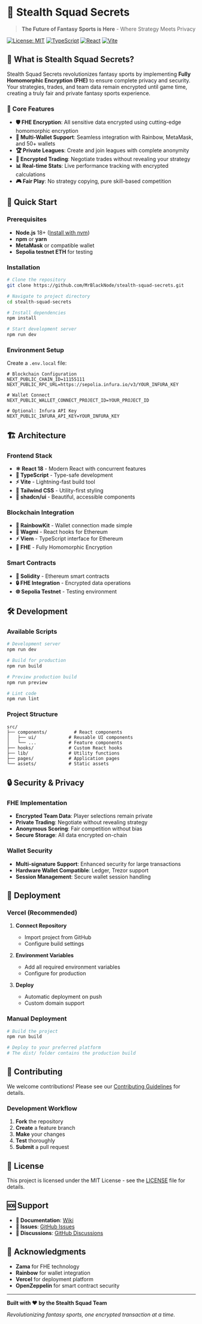 # 🏈 Stealth Squad Secrets

> **The Future of Fantasy Sports is Here** - Where Strategy Meets Privacy

[![License: MIT](https://img.shields.io/badge/License-MIT-yellow.svg)](https://opensource.org/licenses/MIT)
[![TypeScript](https://img.shields.io/badge/TypeScript-007ACC?logo=typescript&logoColor=white)](https://www.typescriptlang.org/)
[![React](https://img.shields.io/badge/React-20232A?logo=react&logoColor=61DAFB)](https://reactjs.org/)
[![Vite](https://img.shields.io/badge/Vite-646CFF?logo=vite&logoColor=white)](https://vitejs.dev/)

## 🎯 What is Stealth Squad Secrets?

Stealth Squad Secrets revolutionizes fantasy sports by implementing **Fully Homomorphic Encryption (FHE)** to ensure complete privacy and security. Your strategies, trades, and team data remain encrypted until game time, creating a truly fair and private fantasy sports experience.

### 🔐 Core Features

- **🛡️ FHE Encryption**: All sensitive data encrypted using cutting-edge homomorphic encryption
- **👛 Multi-Wallet Support**: Seamless integration with Rainbow, MetaMask, and 50+ wallets
- **🏆 Private Leagues**: Create and join leagues with complete anonymity
- **🔄 Encrypted Trading**: Negotiate trades without revealing your strategy
- **📊 Real-time Stats**: Live performance tracking with encrypted calculations
- **🎮 Fair Play**: No strategy copying, pure skill-based competition

## 🚀 Quick Start

### Prerequisites

- **Node.js** 18+ ([Install with nvm](https://github.com/nvm-sh/nvm))
- **npm** or **yarn**
- **MetaMask** or compatible wallet
- **Sepolia testnet ETH** for testing

### Installation

```bash
# Clone the repository
git clone https://github.com/MrBlackNode/stealth-squad-secrets.git

# Navigate to project directory
cd stealth-squad-secrets

# Install dependencies
npm install

# Start development server
npm run dev
```

### Environment Setup

Create a `.env.local` file:

```env
# Blockchain Configuration
NEXT_PUBLIC_CHAIN_ID=11155111
NEXT_PUBLIC_RPC_URL=https://sepolia.infura.io/v3/YOUR_INFURA_KEY

# Wallet Connect
NEXT_PUBLIC_WALLET_CONNECT_PROJECT_ID=YOUR_PROJECT_ID

# Optional: Infura API Key
NEXT_PUBLIC_INFURA_API_KEY=YOUR_INFURA_KEY
```

## 🏗️ Architecture

### Frontend Stack
- **⚛️ React 18** - Modern React with concurrent features
- **🔷 TypeScript** - Type-safe development
- **⚡ Vite** - Lightning-fast build tool
- **🎨 Tailwind CSS** - Utility-first styling
- **🧩 shadcn/ui** - Beautiful, accessible components

### Blockchain Integration
- **🌈 RainbowKit** - Wallet connection made simple
- **🔗 Wagmi** - React hooks for Ethereum
- **⚡ Viem** - TypeScript interface for Ethereum
- **🔐 FHE** - Fully Homomorphic Encryption

### Smart Contracts
- **📜 Solidity** - Ethereum smart contracts
- **🔒 FHE Integration** - Encrypted data operations
- **🌐 Sepolia Testnet** - Testing environment

## 🛠️ Development

### Available Scripts

```bash
# Development server
npm run dev

# Build for production
npm run build

# Preview production build
npm run preview

# Lint code
npm run lint
```

### Project Structure

```
src/
├── components/          # React components
│   ├── ui/            # Reusable UI components
│   └── ...            # Feature components
├── hooks/             # Custom React hooks
├── lib/               # Utility functions
├── pages/             # Application pages
└── assets/            # Static assets
```

## 🔒 Security & Privacy

### FHE Implementation
- **Encrypted Team Data**: Player selections remain private
- **Private Trading**: Negotiate without revealing strategy
- **Anonymous Scoring**: Fair competition without bias
- **Secure Storage**: All data encrypted on-chain

### Wallet Security
- **Multi-signature Support**: Enhanced security for large transactions
- **Hardware Wallet Compatible**: Ledger, Trezor support
- **Session Management**: Secure wallet session handling

## 🚀 Deployment

### Vercel (Recommended)

1. **Connect Repository**
   - Import project from GitHub
   - Configure build settings

2. **Environment Variables**
   - Add all required environment variables
   - Configure for production

3. **Deploy**
   - Automatic deployment on push
   - Custom domain support

### Manual Deployment

```bash
# Build the project
npm run build

# Deploy to your preferred platform
# The dist/ folder contains the production build
```

## 🤝 Contributing

We welcome contributions! Please see our [Contributing Guidelines](CONTRIBUTING.md) for details.

### Development Workflow

1. **Fork** the repository
2. **Create** a feature branch
3. **Make** your changes
4. **Test** thoroughly
5. **Submit** a pull request

## 📄 License

This project is licensed under the MIT License - see the [LICENSE](LICENSE) file for details.

## 🆘 Support

- **📖 Documentation**: [Wiki](https://github.com/MrBlackNode/stealth-squad-secrets/wiki)
- **🐛 Issues**: [GitHub Issues](https://github.com/MrBlackNode/stealth-squad-secrets/issues)
- **💬 Discussions**: [GitHub Discussions](https://github.com/MrBlackNode/stealth-squad-secrets/discussions)

## 🙏 Acknowledgments

- **Zama** for FHE technology
- **Rainbow** for wallet integration
- **Vercel** for deployment platform
- **OpenZeppelin** for smart contract security

---

**Built with ❤️ by the Stealth Squad Team**

*Revolutionizing fantasy sports, one encrypted transaction at a time.*

